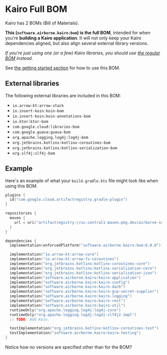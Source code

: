 # Kairo Full BOM

Kairo has 2 BOMs (Bill of Materials).

**This (`software.airborne.kairo:bom`) is the full BOM**,
intended for when you're **building a Kairo application**.
It will not only keep your Kairo dependencies aligned,
but also align several external library versions.

_If you're just using one (or a few) Kairo libraries,
you should use [the regular BOM](../bom) instead._

See [the getting started section](..) for how to use this BOM.

## External libraries

The following external libraries are included in this BOM:

- `io.arrow-kt:arrow-stack`
- `io.insert-koin:koin-bom`
- `io.insert-koin:koin-annotations-bom`
- `io.ktor:ktor-bom`
- `com.google.cloud:libraries-bom`
- `com.google.guava:guava-bom`
- `org.apache.logging.log4j:log4j-bom`
- `org.jetbrains.kotlinx:kotlinx-coroutines-bom`
- `org.jetbrains.kotlinx:kotlinx-serialization-bom`
- `org.slf4j:slf4j-bom`

## Example

Here's an example of what your `build.gradle.kts` file might look like
when using this BOM.

```kotlin
plugins {
  id("com.google.cloud.artifactregistry.gradle-plugin")
}

repositories {
  maven {
    url = uri("artifactregistry://us-central1-maven.pkg.dev/airborne-software/maven")
  }
}

dependencies {
  implementation(enforcedPlatform("software.airborne.kairo:bom:6.0.0"))

  implementation("io.arrow-kt:arrow-core")
  implementation("io.arrow-kt:arrow-fx-coroutines")
  implementation("org.jetbrains.kotlinx:kotlinx-coroutines-core")
  implementation("org.jetbrains.kotlinx:kotlinx-serialization-core")
  implementation("org.jetbrains.kotlinx:kotlinx-serialization-json")
  implementation("software.airborne.kairo:kairo-application")
  implementation("software.airborne.kairo:kairo-config")
  implementation("software.airborne.kairo:kairo-darb")
  implementation("software.airborne.kairo:kairo-gcp-secret-supplier")
  implementation("software.airborne.kairo:kairo-logging")
  implementation("software.airborne.kairo:kairo-rest")
  implementation("software.airborne.kairo:kairo-util")
  runtimeOnly("org.apache.logging.log4j:log4j-core")
  runtimeOnly("org.apache.logging.log4j:log4j-slf4j2-impl")
  // TODO: Add Koin.

  testImplementation("org.jetbrains.kotlinx:kotlinx-coroutines-test")
  testImplementation("software.airborne.kairo:kairo-testing")
}
```

Notice how no versions are specified other than for the BOM?
